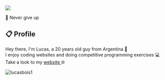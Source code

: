<img src="https://imgur.com/CnE3Gt9.png"/>

🚀 <a> Never give up </a>

## 📋 Profile

 Hey there, I'm Lucas, a 20 years old guy from Argentina 🧉 <br/>
 I enjoy coding websites and doing competitive programming exercises 💻 <br/>
 Take a look to my <a href="https://lucasbois.herokuapp.com"> website </a> 🌐 
<p align="left"> <img src="https://komarev.com/ghpvc/?username=lucasbois1&label=Profile%20views&color=380e17&style=flat" alt="lucasbois1" /> </p>
